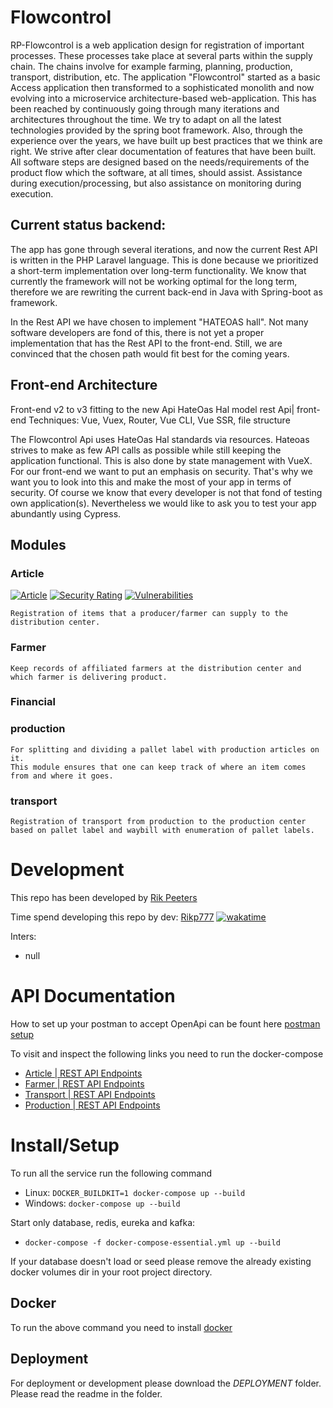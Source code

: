 # Flowcontrol
RP-Flowcontrol is a web application design for registration of important processes.
These processes take place at several parts within the supply chain. 
The chains involve for example farming, planning, production, transport, distribution, etc.
The application "Flowcontrol" started as a basic Access application then transformed to a sophisticated monolith and now evolving into
a microservice architecture-based web-application. 
This has been reached by continuously going through many iterations and architectures throughout the time. We try to adapt on all the latest technologies provided by the spring boot framework. Also, through
the experience over the years, we have built up best practices that we think are right. 
We strive after clear documentation of features that have been built.
All software steps are designed based on the needs/requirements of the product flow which the software, at all times, should assist. Assistance
during execution/processing, but also assistance on monitoring during execution.

## Current status backend:
The app has gone through several iterations, and now the current Rest API is written in the PHP Laravel language.
This is done because we prioritized a short-term implementation over long-term functionality.
We know that currently the framework will not be working optimal for the long term, therefore we are rewriting the current back-end in
Java with Spring-boot as framework.

In the Rest API we have chosen to implement "HATEOAS hall". Not many software developers are fond of this, there is not yet a proper implementation
that has the Rest API to the front-end. Still, we are convinced that the chosen path would fit best for the coming years.

## Front-end Architecture
Front-end v2 to v3 fitting to the new Api HateOas Hal model rest Api| front-end
Techniques: Vue, Vuex, Router, Vue CLI, Vue SSR, file structure

The Flowcontrol Api uses HateOas Hal standards via resources.
Hateoas strives to make as few API calls as possible while still keeping the application functional. 
This is also done by state management with VueX.
For our front-end we want to put an emphasis on security. 
That's why we want you to look into this and make the most of your app in terms of security.
Of course we know that every developer is not that fond of testing own application(s). 
Nevertheless we would like to ask you to test your app abundantly using Cypress.

## Modules
### Article
[![Article](https://github.com/rikp777/RP-Flowcontrol/actions/workflows/article.yml/badge.svg)](https://github.com/rikp777/RP-Flowcontrol/actions/workflows/article.yml)
[![Security Rating](https://sonarcloud.io/api/project_badges/measure?project=flowcontrol.article&metric=security_rating)](https://sonarcloud.io/dashboard?id=flowcontrol.article)
[![Vulnerabilities](https://sonarcloud.io/api/project_badges/measure?project=flowcontrol.article&metric=vulnerabilities)](https://sonarcloud.io/dashboard?id=flowcontrol.article)

    Registration of items that a producer/farmer can supply to the distribution center.


### Farmer
    Keep records of affiliated farmers at the distribution center and which farmer is delivering product.


### Financial
    
### production
    For splitting and dividing a pallet label with production articles on it. 
    This module ensures that one can keep track of where an item comes from and where it goes. 
### transport
    Registration of transport from production to the production center based on pallet label and waybill with enumeration of pallet labels.

# Development 
This repo has been developed by [Rik Peeters](https://www.linkedin.com/in/rikpeeters-nl/)

Time spend developing this repo by dev: [Rikp777](https://github.com/rikp777)
[![wakatime](https://wakatime.com/badge/github/rikp777/RP-Flowcontrol.svg)](https://wakatime.com/badge/github/rikp777/RP-Flowcontrol)

Inters:
- null

# API Documentation 
How to set up your postman to accept OpenApi can be fount here [postman setup](https://learning.postman.com/docs/integrations/available-integrations/working-with-openAPI/)

To visit and inspect the following links you need to run the docker-compose
- [Article | REST API Endpoints](http://127.0.0.1:8762/article/api/docs.html) 
- [Farmer | REST API Endpoints](http://127.0.0.1:8762/farmer/api/docs.html)
- [Transport | REST API Endpoints](http://127.0.0.1:8762/transport/api/docs.html)
- [Production | REST API Endpoints](http://127.0.0.1:8762/production/api/docs.html)

# Install/Setup 
To run all the service run the following command
- Linux: `DOCKER_BUILDKIT=1 docker-compose up --build`
- Windows: `docker-compose up --build`

Start only database, redis, eureka and kafka:
- `docker-compose -f docker-compose-essential.yml up --build`

If your database doesn't load or seed please remove the already existing docker volumes dir in your root project directory.

## Docker 
To run the above command you need to install [docker](https://docs.docker.com/)

## Deployment
For deployment or development please download the _DEPLOYMENT_ folder.
Please read the readme in the folder.